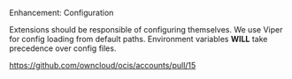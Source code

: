 Enhancement: Configuration

Extensions should be responsible of configuring themselves. We use Viper for config loading from default paths. Environment variables **WILL** take precedence over config files.

https://github.com/owncloud/ocis/accounts/pull/15
